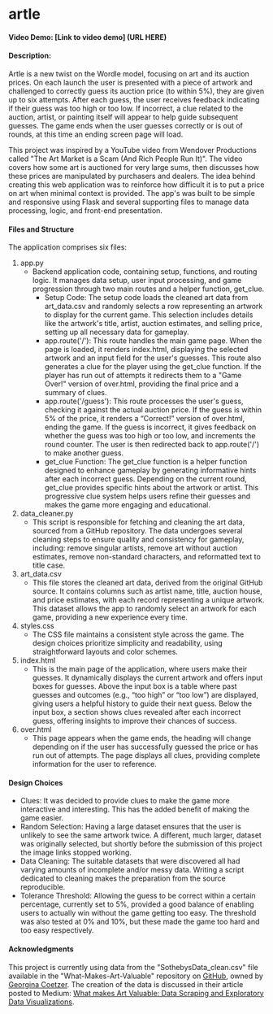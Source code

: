 # artle
#### Video Demo: [Link to video demo] (URL HERE)
#### Description:
Artle is a new twist on the Wordle model, focusing on art and its auction prices. On each launch the user is presented with a piece of artwork and challenged to correctly guess its auction price (to within 5%), they are given up to six attempts. After each guess, the user receives feedback indicating if their guess was too high or too low. If incorrect, a clue related to the auction, artist, or painting itself will appear to help guide subsequent guesses. The game ends when the user guesses correctly or is out of rounds, at this time an ending screen page will load.

This project was inspired by a YouTube video from Wendover Productions called "The Art Market is a Scam (And Rich People Run It)". The video covers how some art is auctioned for very large sums, then discusses how these prices are manipulated by purchasers and dealers. The idea behind creating this web application was to reinforce how difficult it is to put a price on art when minimal context is provided. The app's was built to be simple and responsive using Flask and several supporting files to manage data processing, logic, and front-end presentation.

#### Files and Structure
The application comprises six files:
1. app.py
	- Backend application code, containing setup, functions, and routing logic. It manages data setup, user input processing, and game progression through two main routes and a helper function, get_clue.
		- Setup Code: The setup code loads the cleaned art data from art_data.csv and randomly selects a row representing an artwork to display for the current game. This selection includes details like the artwork's title, artist, auction estimates, and selling price, setting up all necessary data for gameplay.
		- app.route('/'): This route handles the main game page. When the page is loaded, it renders index.html, displaying the selected artwork and an input field for the user's guesses. This route also generates a clue for the player using the get_clue function. If the player has run out of attempts it redirects them to a "Game Over!" version of over.html, providing the final price and a summary of clues.
		- app.route('/guess'): This route processes the user's guess, checking it against the actual auction price. If the guess is within 5% of the price, it renders a “Correct!” version of over.html, ending the game. If the guess is incorrect, it gives feedback on whether the guess was too high or too low, and increments the round counter. The user is then redirected back to app.route('/') to make another guess.
		- get_clue Function: The get_clue function is a helper function designed to enhance gameplay by generating informative hints after each incorrect guess. Depending on the current round, get_clue provides specific hints about the artwork or artist. This progressive clue system helps users refine their guesses and makes the game more engaging and educational.
2. data_cleaner.py
	- This script is responsible for fetching and cleaning the art data, sourced from a GitHub repository. The data undergoes several cleaning steps to ensure quality and consistency for gameplay, including: remove singular artists, remove art without auction estimates, remove non-standard characters, and reformatted text to title case.
3. art_data.csv
	- This file stores the cleaned art data, derived from the original GitHub source. It contains columns such as artist name, title, auction house, and price estimates, with each record representing a unique artwork. This dataset allows the app to randomly select an artwork for each game, providing a new experience every time.
4. styles.css
	- The CSS file maintains a consistent style across the game. The design choices prioritize simplicity and readability, using straightforward layouts and color schemes.
5. index.html
	- This is the main page of the application, where users make their guesses. It dynamically displays the current artwork and offers input boxes for guesses. Above the input box is a table where past guesses and outcomes (e.g., “too high” or “too low”) are displayed, giving users a helpful history to guide their next guess. Below the input box, a section shows clues revealed after each incorrect guess, offering insights to improve their chances of success.
6. over.html
	- This page appears when the game ends, the heading will change depending on if the user has successfully guessed the price or has run out of attempts. The page displays all clues, providing complete information for the user to reference.

#### Design Choices
- Clues: It was decided to provide clues to make the game more interactive and interesting. This has the added benefit of making the game easier.
- Random Selection: Having a large dataset ensures that the user is unlikely to see the same artwork twice. A different, much larger, dataset was originally selected, but shortly before the submission of this project the image links stopped working.
- Data Cleaning: The suitable datasets that were discovered all had varying amounts of incomplete and/or messy data. Writing a script dedicated to cleaning makes the preparation from the source reproducible.
- Tolerance Threshold: Allowing the guess to be correct within a certain percentage, currently set to 5%, provided a good balance of enabling users to actually win without the game getting too easy. The threshold was also tested at 0% and 10%, but these made the game too hard and too easy respectively.

#### Acknowledgments
This project is currently using data from the "SothebysData_clean.csv" file available in the "What-Makes-Art-Valuable" repository on [GitHub](https://github.com/georgiecoetzer/What-Makes-Art-Valuable), owned by [Georgina Coetzer](https://github.com/georgiecoetzer). The creation of the data is discussed in their article posted to Medium: [What makes Art Valuable: Data Scraping and Exploratory Data Visualizations](https://medium.com/@gcoetzer/what-makes-art-valuable-data-scraping-and-exploratory-data-visualizations-82966b218a07).